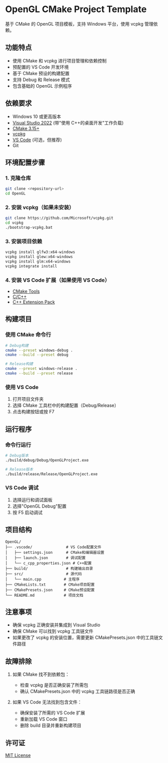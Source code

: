 # OpenGL CMake Project Template

基于 CMake 的 OpenGL 项目模板，支持 Windows 平台，使用 vcpkg 管理依赖。

## 功能特点

- 使用 CMake 和 vcpkg 进行项目管理和依赖控制
- 预配置的 VS Code 开发环境
- 基于 CMake 预设的构建配置
- 支持 Debug 和 Release 模式
- 包含基础的 OpenGL 示例程序

## 依赖要求

- Windows 10 或更高版本
- [Visual Studio 2022](https://visualstudio.microsoft.com/downloads/) (带"使用 C++的桌面开发"工作负载)
- [CMake 3.15+](https://cmake.org/download/)
- [vcpkg](https://github.com/microsoft/vcpkg)
- [VS Code](https://code.visualstudio.com/) (可选，但推荐)
- Git

## 环境配置步骤

### 1. 克隆仓库

```bash
git clone <repository-url>
cd OpenGL
```

### 2. 安装 vcpkg（如果未安装）

```bash
git clone https://github.com/Microsoft/vcpkg.git
cd vcpkg
./bootstrap-vcpkg.bat
```

### 3. 安装项目依赖

```bash
vcpkg install glfw3:x64-windows
vcpkg install glew:x64-windows
vcpkg install glm:x64-windows
vcpkg integrate install
```

### 4. 安装 VS Code 扩展（如果使用 VS Code）

- [CMake Tools](https://marketplace.visualstudio.com/items?itemName=ms-vscode.cmake-tools)
- [C/C++](https://marketplace.visualstudio.com/items?itemName=ms-vscode.cpptools)
- [C++ Extension Pack](https://marketplace.visualstudio.com/items?itemName=ms-vscode.cpptools-extension-pack)

## 构建项目

### 使用 CMake 命令行

```bash
# Debug构建
cmake --preset windows-debug .
cmake --build --preset debug

# Release构建
cmake --preset windows-release .
cmake --build --preset release
```

### 使用 VS Code

1. 打开项目文件夹
2. 选择 CMake 工具栏中的构建配置（Debug/Release）
3. 点击构建按钮或按 F7

## 运行程序

### 命令行运行

```bash
# Debug版本
./build/debug/Debug/OpenGLProject.exe

# Release版本
./build/release/Release/OpenGLProject.exe
```

### VS Code 调试

1. 选择运行和调试面板
2. 选择"OpenGL Debug"配置
3. 按 F5 启动调试

## 项目结构

```
OpenGL/
├── .vscode/               # VS Code配置文件
│   ├── settings.json      # CMake和编辑器设置
│   ├── launch.json        # 调试配置
│   └── c_cpp_properties.json # C++配置
├── build/                 # 构建输出目录
├── src/                   # 源代码
│   └── main.cpp          # 主程序
├── CMakeLists.txt        # CMake项目配置
├── CMakePresets.json     # CMake预设配置
└── README.md             # 项目文档
```

## 注意事项

- 确保 vcpkg 正确安装并集成到 Visual Studio
- 确保 CMake 可以找到 vcpkg 工具链文件
- 如果更改了 vcpkg 的安装位置，需要更新 CMakePresets.json 中的工具链文件路径

## 故障排除

1. 如果 CMake 找不到依赖包：

   - 检查 vcpkg 是否正确安装了所需包
   - 确认 CMakePresets.json 中的 vcpkg 工具链路径是否正确

2. 如果 VS Code 无法找到包含文件：
   - 确保安装了所需的 VS Code 扩展
   - 重新加载 VS Code 窗口
   - 删除 build 目录并重新构建项目

## 许可证

[MIT License](LICENSE)
